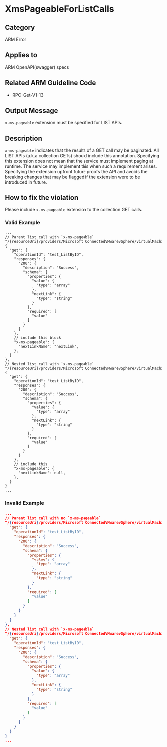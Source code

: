 # XmsPageableForListCalls

## Category

ARM Error

## Applies to

ARM OpenAPI(swagger) specs

## Related ARM Guideline Code

- RPC-Get-V1-13

## Output Message

`x-ms-pageable` extension must be specified for LIST APIs.

## Description

`x-ms-pageable` indicates that the results of a GET call may be paginated. All LIST APIs (a.k.a collection GETs) should include this annotation. Specifying this extension does not mean that the service must implement paging at runtime. The service may implement this when such a requirement arises. Specifying the extension upfront future proofs the API and avoids the breaking changes that may be flagged if the extension were to be introduced in future.

## How to fix the violation

Please include `x-ms-pageable` extension to the collection GET calls.

### Valid Example

```json5
...
// Parent list call with `x-ms-pageable`
"/{resourceUri}/providers/Microsoft.ConnectedVMwarevSphere/virtualMachine": {
  "get": {
    "operationId": "test_ListByID",
    "responses": {
      "200": {
        "description": "Success",
        "schema": {
          "properties": {
            "value": {
              "type": "array"
            },
            "nextLink": {
              "type": "string"
            }
          },
          "required": [
            "value"
          ]
        }
      }
    },
    // include this block
    "x-ms-pageable": {
      "nextLinkName": "nextLink",
    },
  }
},
// Nested list call with `x-ms-pageable`
"/{resourceUri}/providers/Microsoft.ConnectedVMwarevSphere/virtualMachine/{virtualMachineInstances}/nestedVirtualMachine": {
  "get": {
    "operationId": "test_ListByID",
    "responses": {
      "200": {
        "description": "Success",
        "schema": {
          "properties": {
            "value": {
              "type": "array"
            },
            "nextLink": {
              "type": "string"
            }
          },
          "required": [
            "value"
          ]
        }
      }
    },
    // include this
    "x-ms-pageable": {
      "nextLinkName": null,
    },
  }
}
...
```

### Invalid Example

```json
...
// Parent list call with no `x-ms-pageable`
"/{resourceUri}/providers/Microsoft.ConnectedVMwarevSphere/virtualMachine": {
  "get": {
    "operationId": "test_ListByID",
    "responses": {
      "200": {
        "description": "Success",
        "schema": {
          "properties": {
            "value": {
              "type": "array"
            },
            "nextLink": {
              "type": "string"
            }
          },
          "required": [
            "value"
          ]
        }
      }
    }
  }
},
// Nested list call with `x-ms-pageable`
"/{resourceUri}/providers/Microsoft.ConnectedVMwarevSphere/virtualMachine/{virtualMachineInstances}/nestedVirtualMachine": {
  "get": {
    "operationId": "test_ListByID",
    "responses": {
      "200": {
        "description": "Success",
        "schema": {
          "properties": {
            "value": {
              "type": "array"
            },
            "nextLink": {
              "type": "string"
            }
          },
          "required": [
            "value"
          ]
        }
      }
    }
  }
}
...
```